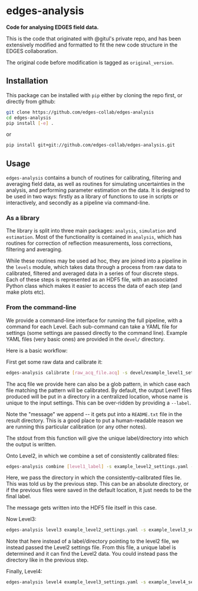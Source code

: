 # edges-analysis

**Code for analysing EDGES field data.**

This is the code that originated with @gitul's private repo, and has been
extensively modified and formatted to fit the new code structure in the EDGES
collaboration.

The original code before modification is tagged as `original_version`.

## Installation

This package can be installed with `pip` either by cloning the repo first, or directly
from github:

```bash
git clone https://github.com/edges-collab/edges-analysis
cd edges-analysis
pip install [-e] .
```

or

```bash
pip install git+git://github.com/edges-collab/edges-analysis.git
```

## Usage

`edges-analysis` contains a bunch of routines for calibrating, filtering and averaging
field data, as well as routines for simulating uncertainties in the analysis, and
performing parameter estimation on the data. It is designed to be used in two ways:
firstly as a library of functions to use in scripts or interactively, and secondly as a
pipeline via command-line.

### As a library
The library is split into three main packages: `analysis`, `simulation` and `estimation`.
Most of the functionality is contained in `analysis`, which has routines for correction
of reflection measurements, loss corrections, filtering and averaging.

While these routines may be used ad hoc, they are joined into a pipeline in the `levels`
module, which takes data through a process from raw data to calibrated, filtered and
averaged data in a series of four discrete steps. Each of these steps is represented
as an HDF5 file, with an associated Python class which makes it easier to access the
data of each step (and make plots etc).

### From the command-line
We provide a command-line interface for running the full pipeline, with a command for
each Level. Each sub-command can take a YAML file for settings (some settings are
passed directly to the command line). Example YAML files (very basic ones) are provided
in the `devel/` directory.

Here is a basic workflow:

First get some raw data and calibrate it:

```bash
edges-analysis calibrate [raw_acq_file.acq] -s devel/example_level1_settings.yaml -m "A simple calibration example"
```

The acq file we provide here can also be a glob pattern, in which case each file matching
the pattern will be calibrated. By default, the output Level1 files produced will be put
in a directory in a centralized location, whose name is unique to the input settings.
This can be over-ridden by providing a `--label`.

Note the "message" we append  -- it gets put into a `README.txt` file in the result
directory. This is a good place to put a human-readable reason we are running this
particular calibration (or any other notes).

The stdout from this function will give the unique label/directory into which the output
is written.

Onto Level2, in which we combine a set of consistently calibrated files:

```bash
edges-analysis combine [level1_label] -s example_level2_settings.yaml -m "A simple calibration example"
```

Here, we pass the directory in which the consistently-calibrated files lie. This was
told us by the previous step. This can be an absolute directory, or if the previous files
were saved in the default location, it just needs to be the final label.

The message gets written into the HDF5 file itself in this case.

Now Level3:

```bash
edges-analysis level3 example_level2_settings.yaml -s example_level3_settings.yaml -m "A simple calibration example"
```

Note that here instead of a label/directory pointing to the level2 file, we instead
passed the Level2 settings file. From this file, a unique label is determined and it
can find the Level2 data. You could instead pass the directory like in the previous
step.

Finally, Level4:

```bash
edges-analysis level4 example_level3_settings.yaml -s example_level4_settings.yaml -m "A simple calibration example"
```
